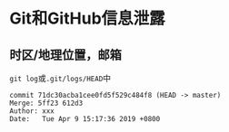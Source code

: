# Git和GitHub信息泄露

## 时区/地理位置，邮箱

`git log`或`.git/logs/HEAD`中

```
commit 71dc30acba1cee0fd5f529c484f8 (HEAD -> master)
Merge: 5ff23 612d3
Author: xxx
Date:   Tue Apr 9 15:17:36 2019 +0800
```

